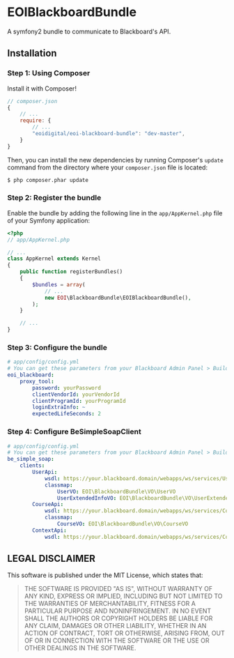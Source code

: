 # EOIBlackboardBundle

A symfony2 bundle to communicate to Blackboard's API.

Installation
------------

### Step 1: Using Composer

Install it with Composer!

```js
// composer.json
{
    // ...
    require: {
        // ...
        "eoidigital/eoi-blackboard-bundle": "dev-master",
    }
}
```

Then, you can install the new dependencies by running Composer's ``update``
command from the directory where your ``composer.json`` file is located:

```bash
$ php composer.phar update
```

### Step 2: Register the bundle

Enable the bundle by adding the following line in the `app/AppKernel.php`
file of your Symfony application:
```php
<?php
// app/AppKernel.php

// ...
class AppKernel extends Kernel
{
    public function registerBundles()
    {
        $bundles = array(
            // ...
            new EOI\BlackboardBundle\EOIBlackboardBundle(),
        );
    }

    // ...
}
```

### Step 3: Configure the bundle

``` yaml
# app/config/config.yml
# You can get these parameters from your Blackboard Admin Panel > Building Blocks > Proxy Tools"
eoi_blackboard:
    proxy_tool:
        password: yourPassword
        clientVendorId: yourVendorId
        clientProgramId: yourProgramId
        loginExtraInfo: ~
        expectedLifeSeconds: 2
```

### Step 4: Configure BeSimpleSoapClient

``` yaml
# app/config/config.yml
# You can get these parameters from your Blackboard Admin Panel > Building Blocks > Web Services"
be_simple_soap:
    clients:
        UserApi:
            wsdl: https://your.blackboard.domain/webapps/ws/services/User.WS?wsdl
            classmap:
                UserVO: EOI\BlackboardBundle\VO\UserVO
                UserExtendedInfoVO: EOI\BlackboardBundle\VO\UserExtendedInfoVO
        CourseApi:
            wsdl: https://your.blackboard.domain/webapps/ws/services/Course.WS?wsdl
            classmap:
                CourseVO: EOI\BlackboardBundle\VO\CourseVO
        ContextApi:
            wsdl: https://your.blackboard.domain/webapps/ws/services/Context.WS?wsdl
```

LEGAL DISCLAIMER
----------------

This software is published under the MIT License, which states that:

> THE SOFTWARE IS PROVIDED "AS IS", WITHOUT WARRANTY OF ANY KIND, EXPRESS OR
> IMPLIED, INCLUDING BUT NOT LIMITED TO THE WARRANTIES OF MERCHANTABILITY,
> FITNESS FOR A PARTICULAR PURPOSE AND NONINFRINGEMENT. IN NO EVENT SHALL THE
> AUTHORS OR COPYRIGHT HOLDERS BE LIABLE FOR ANY CLAIM, DAMAGES OR OTHER
> LIABILITY, WHETHER IN AN ACTION OF CONTRACT, TORT OR OTHERWISE, ARISING FROM,
> OUT OF OR IN CONNECTION WITH THE SOFTWARE OR THE USE OR OTHER DEALINGS IN THE
> SOFTWARE.
